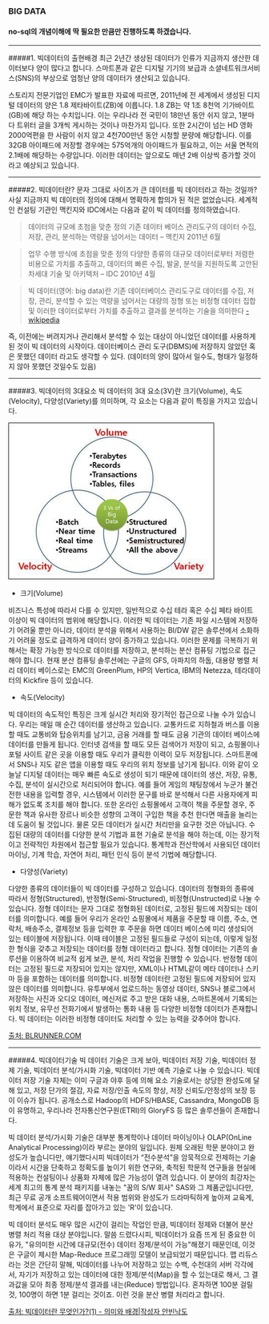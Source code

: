 ### BIG DATA
#### no-sql의 개념이해에 딱 필요한 만큼만 진행하도록 하겠습니다.

---

#####1. 빅데이터의 출현배경
최근 2년간 생상된 데이터가 인류가 지금까지 생산한 데이터보다 양이 많다고 합니다. 스마트폰과 같은 디지털 기기의 보급과 소셜네트워크서비스(SNS)의 부상으로 엄청난 양의 데이터가 생산되고 있습니다.

스토리지 전문기업인 EMC가 발표한 자료에 따르면, 2011년에 전 세계에서 생성된 디지털 데이터의 양은 1.8 제타바이트(ZB)에 이릅니다. 1.8 ZB는 약 1조 8천억 기가바이트(GB)에 해당 하는 수치입니다. 이는 우리나라 전 국민이 18만년 동안 쉬지 않고, 1분마다 트위터 글을 3개씩 게시하는 것이나 마찬가지 입니다. 또한 2시간이 넘는 HD 영화 2000억편을 한 사람이 쉬지 않고 4천700만년 동안 시청할 분량에 해당합니다. 이를 32GB 아이패드에 저장할 경우에는 575억개의 아이패드가 필요하고, 이는 서울 면적의 2.1배에 해당하는 수량입니다. 이러한 데이터는 앞으로도 매년 2배 이상씩 증가할 것이라고 예상되고 있습니다.

---

#####2. 빅데이터란?
문자 그대로 사이즈가 큰 데이터를 빅 데이터라고 하는 것일까? 사실 지금까지 빅 데이터의 정의에 대해서 명확하게 합의가 된 적은 없었습니다. 세계적인 컨설팅 기관인 맥킨지와 IDC에서는 다음과 같이 빅 데이터를 정의하였습니다.

> 데이터의 규모에 초첨을 맞춘 정의
기존 데이터 베이스 관리도구의 데이터 수집, 저장, 관리, 분석하는 역량을 넘어서는 데이터 – 맥킨지 2011년 6월

> 업무 수행 방식에 초점을 맞춘 정의
다양한 종류의 대규모 데이터로부터 저렴한 비용으로 가치를 추출하고, 데이터의 빠른 수집, 발굴, 분석을 지원하도록 고안된 차세대 기술 및 아키텍처 – IDC 2010년 4월

> 빅 데이터(영어: big data)란 기존 데이터베이스 관리도구로 데이터를 수집, 저장, 관리, 분석할 수 있는 역량을 넘어서는 대량의 정형 또는 비정형 데이터 집합 및 이러한 데이터로부터 가치를 추출하고 결과를 분석하는 기술을 의미한다 [- wikipedia](http://ko.wikipedia.org/)

즉, 이전에는 버려지거나 관리해서 분석할 수 있는 대상이 아니었던 데이터를 사용하게 된 것이 빅 데이터의 시작이다.
데이터베이스 관리 도구(DBMS)에 저장하지 않았던 혹은 못했던 데이터 라고도 생각할 수 있다.
(데이터의 양이 많아서 일수도, 형태가 일정하지 않아 못했던 것일수도 있음)

---

#####3. 빅데이터의 3대요소
빅 데이터의 3대 요소(3V)란 크기(Volume), 속도(Velocity), 다양성(Variety)를 의미하며, 각 요소는 다음과 같이 특징을 가지고 있습니다.

![3대요소](./3vs.jpg "빅데이터3대요소")
<br/>
* 크기(Volume)

비즈니스 특성에 따라서 다를 수 있지만, 일반적으로 수십 테라 혹은 수십 페타 바이트 이상이 빅 데이터의 범위에 해당합니다. 이러한 빅 데이터는 기존 파일 시스템에 저장하기 어려울 뿐만 아니라, 데이터 분석을 위해서 사용하는 BI/DW 같은 솔루션에서 소화하기 어려울 정도로 급격하게 데이터 양이 증가하고 있습니다. 이러한 문제를 극복하기 위해서는 확장 가능한 방식으로 데이터를 저장하고, 분석하는 분산 컴퓨팅 기법으로 접근해야 합니다. 현재 분산 컴퓨팅 솔루션에는 구글의 GFS, 아파치의 하둡, 대용량 병렬 처리 데이터 베이스로는 EMC의 GreenPlum, HP의 Vertica, IBM의 Netezza, 테라데이터의 Kickfire 등이 있습니다.

* 속도(Velocity)

빅 데이터의 속도적인 특징은 크게 실시간 처리와 장기적인 접근으로 나눌 수가 있습니다. 우리는 매일 매 순간 데이터를 생산하고 있습니다. 교통카드로 지하철과 버스를 이용할 때도 교통비와 탑승위치를 남기고, 금융 거래를 할 때도 금융 기관의 데이터 베이스에 데이터를 만들게 됩니다. 인터넷 검색을 할 때도 모든 검색어가 저장이 되고, 쇼핑몰이나 포털 사이트 같은 곳을 이용할 때도 우리가 클릭한 이력이 모두 저장됩니다. 스마트폰에서 SNS나 지도 같은 앱을 이용할 때도 우리의 위치 정보를 남기게 됩니다. 이와 같이 오늘날 디지털 데이터는 매우 빠른 속도로 생성이 되기 때문에 데이터의 생산, 저장, 유통, 수집, 분석이 실시간으로 처리되어야 합니다. 예를 들어 게임의 채팅창에서 누군가 불건전한 내용을 입력할 경우, 시스템에서 이러한 문구를 바로 분석해서 다른 사용자에게 피해가 없도록 조치를 해야 합니다. 또한 온라인 쇼핑몰에서 고객이 책을 주문할 경우, 주문한 책과 유사한 장르나 비슷한 성향의 고객이 구입한 책을 추천 한다면 매출을 늘리는데 도움이 될 것입니다. 물론 모든 데이터가 실시간 처리만을 요구한 것은 아닙니다. 수집된 대량의 데이터를 다양한 분석 기법과 표현 기술로 분석을 해야 하는데, 이는 장기적이고 전략적인 차원에서 접근할 필요가 있습니다. 통계학과 전산학에서 사용되던 데이터 마이닝, 기계 학습, 자연어 처리, 패턴 인식 등이 분석 기법에 해당합니다. 

* 다양성(Variety)

다양한 종류의 데이터들이 빅 데이터를 구성하고 있습니다. 데이터의 정형화의 종류에 따라서 정형(Structured), 반정형(Semi-Structured), 비정형(Unstructed)로 나눌 수 있습니다. 정형 데이터는 문자 그대로 정형화된 데이터로, 고정된 필드에 저장되는 데이터를 의미합니다. 예를 들어 우리가 온라인 쇼핑몰에서 제품을 주문할 때 이름, 주소, 연락처, 배송주소, 결제정보 등을 입력한 후 주문을 하면 데이터 베이스에 미리 생성되어 있는 테이블에 저장됩니다. 이때 테이블은 고정된 필드들로 구성이 되는데, 이렇게 일정한 형식을 갖추고 저장되는 데이터를 정형 데이터라고 합니다. 정형 데이터는 기존의 솔루션을 이용하여 비교적 쉽게 보관, 분석, 처리 작업을 진행할 수 있습니다. 반정형 데이터는 고정된 필드로 저장되어 있지는 않지만, XML이나 HTML같이 메타 데이터나 스키마 등을 포함하는 데이터를 의미합니다. 비정형 데이터란 고정된 필드에 저장되어 있지 않은 데이터를 의미합니다. 유투부에서 업로드하는 동영상 데이터, SNS나 블로그에서 저장하는 사진과 오디오 데이터, 메신저로 주고 받은 대화 내용, 스마트폰에서 기록되는 위치 정보, 유무선 전화기에서 발생하는 통화 내용 등 다양한 비정형 데이터가 존재합니다. 빅 데이터는 이러한 비정형 데이터도 처리할 수 있는 능력을 갖추어야 합니다.

[출처: BLRUNNER.COM](http://blrunner.com/12)

---

#####4. 빅데이터기술
빅 데이터 기술은 크게 보아, 빅데이터 저장 기술, 빅데이터 정제 기술, 빅데이터 분석/가시화 기술, 빅데이터 기반 예측 기술로 나눌 수 있습니다.
빅데이터 저장 기술 자체는 이미 구글과 야후 등에 의해 요소 기술로서는 상당한 완성도에 달해 있고, 저장 단가의 절감, 자료 저장/인출 속도의 향상, 저장 신뢰도/안정성의 보장 등이 이슈가 됩니다.
공개소스로 Hadoop의 HDFS/HBASE, Cassandra, MongoDB 등이 유명하고, 우리나라 전자통신연구원(ETRI)의 GloryFS 등 많은 솔루션들이 존재합니다.

빅 데이터 분석/가시화 기술은 대부분 통계학이나 데이터 마이닝이나 OLAP(OnLine Analytical Processing)이라 부르는 분야의 일입니다. 원체 오래된 학문 분야이고 완성도가 높습니다만, 얘기했다시피 빅데이터가 “전수분석”을 암묵적으로 전제하는 기술이라서 시간을 단축하고 정확도를 높이기 위한 연구와, 축적된 학문적 연구들을 현실에 적용하는 컨설팅이나 상품화 자체에 많은 가능성이 열려 있습니다.
이 분야의 최강자는 세계 최고의 통계 분석 패키지를 내놓는 "꿈의 S/W 회사" SAS와 그 제품군입니다만, 최근 무료 공개 소프트웨어이면서 적용 범위와 완성도가 드라마틱하게 높아져 교육계, 학계에서 표준으로 자리를 잡아가고 있는 'R'이 있습니다.

빅 데이터 분석도 매우 많은 시간이 걸리는 작업인 만큼, 빅데이터 정제와 더불어 분산 병렬 처리 적용 대상 분야입니다. 말씀 드렸다시피, 빅데이터가 요즘 뜨게 된 중요한 이유가, "유의미한 시간에 대규모(전수) 데이터 정제/분석이 가능"해졌기 때문인데, 이것은 구글이 제시한 Map-Reduce 프로그래밍 모델이 보급되었기 때문입니다. 
맵 리듀스라는 것은 간단히 말해, 빅데이터를 나누어 저장하고 있는 수백, 수천대의 서버 각각에서, 자기가 저장하고 있는 데이터에 대한 정제/분석(Map)을 할 수 있는대로 해서, 그 결과값을 모아 최종 정제/분석 결과를 내는(Reduce) 방법입니다. 혼자하면 100분 걸릴 것, 100명이 하면 1분 걸리는 것이죠. 이런 것을 분산 병렬 처리라고 합니다.

[출처: 빅데이터란 무엇인가?(1) - 의미와 배경|작성자 안빈낙도](http://blog.naver.com/hyntel/50139299783)



